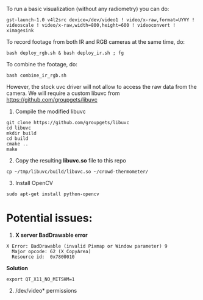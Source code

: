To run a basic visualization (without any radiometry) you can do:

```shell
gst-launch-1.0 v4l2src device=/dev/video1 ! video/x-raw,format=UYVY ! videoscale ! video/x-raw,width=800,height=600 ! videoconvert ! ximagesink
```


To record footage from both IR and RGB cameras at the same time, do:
```shell
bash deploy_rgb.sh & bash deploy_ir.sh ; fg
```

To combine the footage, do:
```shell
bash combine_ir_rgb.sh
```


However, the stock uvc driver will not allow to access the raw data from the camera. We will require a custom libuvc from https://github.com/groupgets/libuvc

1. Compile the modified libuvc

```shell
git clone https://github.com/groupgets/libuvc
cd libuvc
mkdir build
cd build
cmake ..
make
```

2. Copy the resulting __libuvc.so__ file to this repo
```
cp ~/tmp/libuvc/build/libuvc.so ~/crowd-thermometer/
```

3. Install OpenCV
```
sudo apt-get install python-opencv
```



# Potential issues:

1. __X server BadDrawable error__
```shell
X Error: BadDrawable (invalid Pixmap or Window parameter) 9
  Major opcode: 62 (X_CopyArea)
  Resource id:  0x7800010
```
__Solution__
```shell
export QT_X11_NO_MITSHM=1
```

2. /dev/video* permissions

